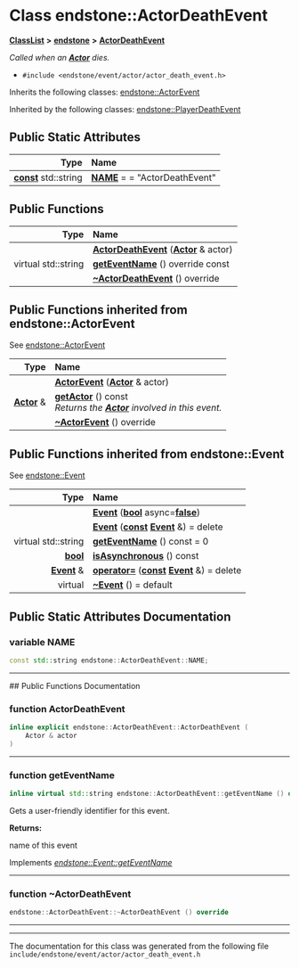 

# Class endstone::ActorDeathEvent



[**ClassList**](annotated.md) **>** [**endstone**](namespaceendstone.md) **>** [**ActorDeathEvent**](classendstone_1_1ActorDeathEvent.md)



_Called when an_ [_**Actor**_](classendstone_1_1Actor.md) _dies._

* `#include <endstone/event/actor/actor_death_event.h>`



Inherits the following classes: [endstone::ActorEvent](classendstone_1_1ActorEvent.md)


Inherited by the following classes: [endstone::PlayerDeathEvent](classendstone_1_1PlayerDeathEvent.md)






























## Public Static Attributes

| Type | Name |
| ---: | :--- |
|  [**const**](classendstone_1_1Vector.md) std::string | [**NAME**](#variable-name)   = = "ActorDeathEvent"<br> |










































## Public Functions

| Type | Name |
| ---: | :--- |
|   | [**ActorDeathEvent**](#function-actordeathevent) ([**Actor**](classendstone_1_1Actor.md) & actor) <br> |
| virtual std::string | [**getEventName**](#function-geteventname) () override const<br> |
|   | [**~ActorDeathEvent**](#function-actordeathevent) () override<br> |


## Public Functions inherited from endstone::ActorEvent

See [endstone::ActorEvent](classendstone_1_1ActorEvent.md)

| Type | Name |
| ---: | :--- |
|   | [**ActorEvent**](classendstone_1_1ActorEvent.md#function-actorevent) ([**Actor**](classendstone_1_1Actor.md) & actor) <br> |
|  [**Actor**](classendstone_1_1Actor.md) & | [**getActor**](classendstone_1_1ActorEvent.md#function-getactor) () const<br>_Returns the_ [_**Actor**_](classendstone_1_1Actor.md) _involved in this event._ |
|   | [**~ActorEvent**](classendstone_1_1ActorEvent.md#function-actorevent) () override<br> |


## Public Functions inherited from endstone::Event

See [endstone::Event](classendstone_1_1Event.md)

| Type | Name |
| ---: | :--- |
|   | [**Event**](classendstone_1_1Event.md#function-event-12) ([**bool**](classendstone_1_1Vector.md) async=[**false**](classendstone_1_1Vector.md)) <br> |
|   | [**Event**](classendstone_1_1Event.md#function-event-22) ([**const**](classendstone_1_1Vector.md) [**Event**](classendstone_1_1Event.md) &) = delete<br> |
| virtual std::string | [**getEventName**](classendstone_1_1Event.md#function-geteventname) () const = 0<br> |
|  [**bool**](classendstone_1_1Vector.md) | [**isAsynchronous**](classendstone_1_1Event.md#function-isasynchronous) () const<br> |
|  [**Event**](classendstone_1_1Event.md) & | [**operator=**](classendstone_1_1Event.md#function-operator) ([**const**](classendstone_1_1Vector.md) [**Event**](classendstone_1_1Event.md) &) = delete<br> |
| virtual  | [**~Event**](classendstone_1_1Event.md#function-event) () = default<br> |
















































































## Public Static Attributes Documentation




### variable NAME 

```C++
const std::string endstone::ActorDeathEvent::NAME;
```




<hr>
## Public Functions Documentation




### function ActorDeathEvent 

```C++
inline explicit endstone::ActorDeathEvent::ActorDeathEvent (
    Actor & actor
) 
```




<hr>



### function getEventName 

```C++
inline virtual std::string endstone::ActorDeathEvent::getEventName () override const
```



Gets a user-friendly identifier for this event.




**Returns:**

name of this event 





        
Implements [*endstone::Event::getEventName*](classendstone_1_1Event.md#function-geteventname)


<hr>



### function ~ActorDeathEvent 

```C++
endstone::ActorDeathEvent::~ActorDeathEvent () override
```




<hr>

------------------------------
The documentation for this class was generated from the following file `include/endstone/event/actor/actor_death_event.h`

